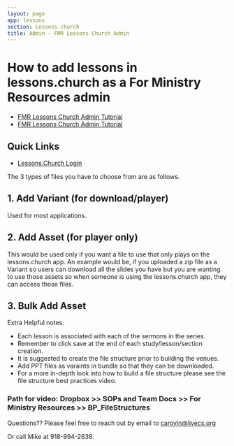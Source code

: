 ```yaml
---
layout: page
app: lessons
section: Lessons.church
title: Admin - FMR Lessons Church Admin
---
```


# How to add lessons in lessons.church as a For Ministry Resources admin

<div id="videoContainer">
  <ul id="playlist">
      <li class="active"><a href="/videos/lessons/admin/fmr-lessons-church-admin/output.mp4">FMR Lessons Church 
      Admin Tutorial</a></li>
      <li class="active"><a href="/videos/lessons/admin/fmr-lessons-church-admin-part2/output.mp4">FMR Lessons Church 
      Admin Tutorial</a></li>
  </ul>
</div>

## Quick Links

- [Lessons.Church Login](https://lessons.church/login)

The 3 types of files you have to choose from are as follows.

## 1. Add Variant (for download/player)

Used for most applications.

## 2. Add Asset (for player only)

This would be used only if you want a file to use that only plays on the lessons.church app. An example would be, if you uploaded a zip file as a Variant so users can download all the slides you have but you are wanting to use those assets so when someone is using the lessons.church app, they can access those files.

## 3. Bulk Add Asset

Extra Helpful notes:

- Each lesson is associated with each of the sermons in the series.
- Remember to click save at the end of each study/lesson/section creation.
- It is suggested to create the file structure prior to building the venues.
- Add PPT files as varaints in bundle so that they can be downloaded.
- For a more in-depth look into how to build a file structure please see the file structure best practices video.

### Path for video: Dropbox >> SOPs and Team Docs >> For Ministry Resources >> BP_FileStructures

Questions?? Please feel free to reach out by email to caroyln@livecs.org

Or call Mike at 918-994-2638.
